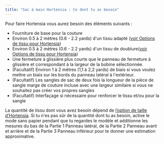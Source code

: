 ```yaml
---
title: "Sac à main Hortensia : Ce dont tu as besoin"
---
```


Pour faire Hortensia vous aurez besoin des éléments suivants :

- Fourniture de base pour la couture
- Environ 0.5 à 2 mètres (0.6 - 2.2 yards) d'un tissu adapté ([voir Options de tissu pour Hortensia](/docs/patterns/hortensia/fabric/))
- Environ 0.5 à 2 mètres (0.6 - 2.2 yards) d'un tissu de doublure([voir Options de tissu pour Hortensia](/docs/patterns/hortensia/fabric/))
- Une fermeture à glissière plus courte que le panneau de fermeture à glissière et correspondant à la largeur de la bobine [](/docs/patterns/hortensia/options/zippersize/) sélectionnée.
- (Facultatif) Environ 1 à 2 mètres (1,1 à 2,2 yards) de biais si vous voulez mettre un biais sur les bords du panneau latéral à l'extérieur.
- (Facultatif) Les sangles de sac de deux fois la longueur de la pièce de sangle marge de couture incluse avec une largeur similaire si vous ne souhaitez pas créer vos propres sangles
- (Facultatif) Interfaçage si nécessaire pour renforcer le tissu et/ou pour la sangle

<Note>

La quantité de tissu dont vous avez besoin dépend de [l’option de taille d’Hortensia](/docs/patterns/hortensia/options/size/). Si tu n'es pas sûr de la quantité dont tu as besoin, active le mode sans papier pendant que tu regardes le modèle et additionne les mesures du bas de la Partie 1 Panneau latéral, de la Partie 2 Panneau avant et arrière et de la Partie 3 Panneau inférieur pour te donner une estimation approximative.

</Note>
